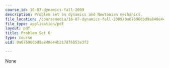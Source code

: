 ```yaml
---
course_id: 16-07-dynamics-fall-2009
description: Problem set on dynamics and Newtonian mechanics.
file_location: /coursemedia/16-07-dynamics-fall-2009/0a676960bd9a848e44b217df6b53e3f2_MIT16_07F09_hw06.pdf
file_type: application/pdf
layout: pdf
title: Problem Set 6
type: course
uid: 0a676960bd9a848e44b217df6b53e3f2

---
```

None
